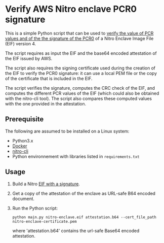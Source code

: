 # Verify AWS Nitro enclave PCR0 signature

This is a simple Python script that can be used to [verify the value of PCR values and of the the signature of the PCR0](https://github.com/aws/aws-nitro-enclaves-cli/blob/f96a1aeae6162328d90648eb5756a54ac7c5e6d1/docs/image_signing.md) of a Nitro Enclave Image File (EIF) version 4.

The script requires as input the EIF and the base64 encoded attestation of the EIF issued by AWS.

The script also requires the signing certificate used during the creation of the EIF to verify the PCR0 signature: it can use a local PEM file or the copy of the certificate that is included in the EIF.

The script verifies the signature, computes the CRC check of the EIF, and computes the different PCR values of the EIF (which could also be obtained with the nitro-cli tool). The script also compares these computed values with the one provided in the attestation.

## Prerequisite

The following are assumed to be installed on a Linux system:

- Python3.x
- [Docker](https://docs.docker.com/engine/install/)
- [nitro-cli](https://github.com/aws/aws-nitro-enclaves-cli)
- Python environnement with libraries listed in `requirements.txt`

## Usage

1. Build a Nitro [EIF with a signature](https://docs.aws.amazon.com/enclaves/latest/user/set-up-attestation.html#pcr8).

1. Get a copy of the attestation of the enclave as URL-safe B64 encoded document.

1. Run the Python script:

    ```
    python main.py nitro-enclave.eif attestation.b64 --cert_file_path nitro-enclave-certificate.pem
    ```

    where 'attestation.b64' contains the url-safe Base64 encoded attestation.
